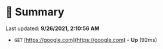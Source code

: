 # 📖 Summary
Last updated: **9/26/2021, 2:10:56 AM**

- `GET` [https://google.com](https://google.com) - **Up** (92ms)
